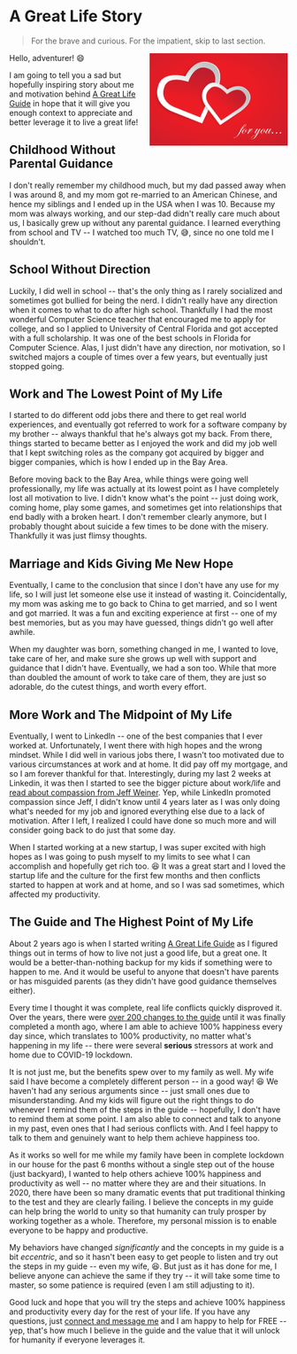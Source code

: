A Great Life Story
==================

> For the brave and curious. For the impatient, skip to last section.

<img src="images/love-by-manish-dhawan.png" align="right" width="250px">

Hello, adventurer! :smile:

I am going to tell you a sad but hopefully inspiring story about me and motivation behind [A Great Life Guide](http://agreatlife.guide/)
in hope that it will give you enough context to appreciate and better leverage it to live a great life!

Childhood Without Parental Guidance
-----------------------------------

I don't really remember my childhood much, but my dad passed away when I was around 8, and my mom got re-married to an
American Chinese, and hence my siblings and I ended up in the USA when I was 10. Because my mom was always working, and
our step-dad didn't really care much about us, I basically grew up without any parental guidance. I learned everything
from school and TV -- I watched too much TV, :sweat_smile:, since no one told me I shouldn't.

School Without Direction
------------------------

Luckily, I did well in school -- that's the only thing as I rarely socialized and sometimes got bullied for being the
nerd. I didn't really have any direction when it comes to what to do after high school. Thankfully I had the most
wonderful Computer Science teacher that encouraged me to apply for college, and so I applied to University of Central
Florida and got accepted with a full scholarship. It was one of the best schools in Florida for Computer Science. Alas, I
just didn't have any direction, nor motivation, so I switched majors a couple of times over a few years, but eventually
just stopped going.

Work and The Lowest Point of My Life
------------------------------------

I started to do different odd jobs there and there to get real world experiences, and eventually got referred to work
for a software company by my brother -- always thankful that he's always got my back. From there, things started to
became better as I enjoyed the work and did my job well that I kept switching roles as the company got acquired by
bigger and bigger companies, which is how I ended up in the Bay Area.

Before moving back to the Bay Area, while things were going well professionally, my life was actually at its lowest
point as I have completely lost all motivation to live. I didn't know what's the point -- just doing work, coming home,
play some games, and sometimes get into relationships that end badly with a broken heart. I don't remember clearly
anymore, but I probably thought about suicide a few times to be done with the misery. Thankfully it was just flimsy
thoughts.

Marriage and Kids Giving Me New Hope
------------------------------------

Eventually, I came to the conclusion that since I don't have any use for my life, so I will just let someone else use it
instead of wasting it. Coincidentally, my mom was asking me to go back to China to get married, and so I went and got
married. It was a fun and exciting experience at first -- one of my best memories, but as you may have guessed, things
didn't go well after awhile.

When my daughter was born, something changed in me, I wanted to love, take care of her, and make sure she grows up
well with support and guidance that I didn't have. Eventually, we had a son too. While that more than doubled the amount
of work to take care of them, they are just so adorable, do the cutest things, and worth every effort.

More Work and The Midpoint of My Life
-------------------------------------

Eventually, I went to LinkedIn -- one of the best companies that I ever worked at. Unfortunately, I went there
with high hopes and the wrong mindset. While I did well in various jobs there, I wasn't too motivated due to various
circumstances at work and at home. It did pay off my mortgage, and so I am forever thankful for that. Interestingly,
during my last 2 weeks at Linkedin, it was then I started to see the bigger picture about work/life and [read about
compassion from Jeff Weiner](https://www.linkedin.com/pulse/20121015034012-22330283-managing-compassionately/). Yep,
while LinkedIn promoted compassion since Jeff, I didn't know until 4 years later as I was only doing what's needed for
my job and ignored everything else due to a lack of motivation. After I left, I realized I could have done so much more
and will consider going back to do just that some day.

When I started working at a new startup, I was super excited with high hopes as I was going to push myself to my limits
to see what I can accomplish and hopefully get rich too. :laughing: It was a great start and I loved the startup life and
the culture for the first few months and then conflicts started to happen at work and at home, and so I was sad
sometimes, which affected my productivity.

The Guide and The Highest Point of My Life
--------------------------------------

About 2 years ago is when I started writing [A Great Life Guide](http://agreatlife.guide/) as I figured things out in
terms of how to live not just a good life, but a great one. It would be a better-than-nothing backup for my kids if
something were to happen to me. And it would be useful to anyone that doesn't have parents or has misguided parents (as
they didn't have good guidance themselves either).

Every time I thought it was complete, real life conflicts quickly disproved it. Over the years, there were
[over 200 changes to the guide](https://github.com/maxzheng/great-life-guide) until it was finally completed a month
ago, where I am able to achieve 100% happiness every day since, which translates to 100% productivity, no matter what's
happening in my life -- there were several **serious** stressors at work and home due to COVID-19 lockdown.

It is not just me, but the benefits spew over to my family as well. My wife said I have become a completely different
person -- in a good way! :laughing: We haven't had any serious arguments since -- just small ones due to
misunderstanding. And my kids will figure out the right things to do whenever I remind them of the steps
in the guide -- hopefully, I don't have to remind them at some point. I am also able to connect and talk to anyone in my
past, even ones that I had serious conflicts with. And I feel happy to talk to them and genuinely want to help them
achieve happiness too.

As it works so well for me while my family have been in complete lockdown in our house for the past 6 months without a
single step out of the house (just backyard), I wanted to help others achieve 100% happiness and productivity as well --
no matter where they are and their situations. In 2020, there have been so many dramatic events that put traditional
thinking to the test and they are clearly failing. I believe the concepts in my guide can help bring the world to
unity so that humanity can truly prosper by working together as a whole. Therefore, my personal mission is to enable
everyone to be happy and productive.

My behaviors have changed *significantly* and the concepts in my guide is a bit *eccentric*, and so it hasn't been easy
to get people to listen and try out the steps in my guide -- even my wife, :laughing:. But just as it has done for me, I
believe anyone can achieve the same if they try -- it will take some time to master, so some patience is required (even
I am still adjusting to it).

Good luck and hope that you will try the steps and achieve 100% happiness and productivity every day for the rest of
your life. If you have any questions, just [connect and message me](https://www.linkedin.com/in/maxzheng/) and I am
happy to help for FREE -- yep, that's how much I believe in the guide and the value that it will unlock for humanity if
everyone leverages it.
